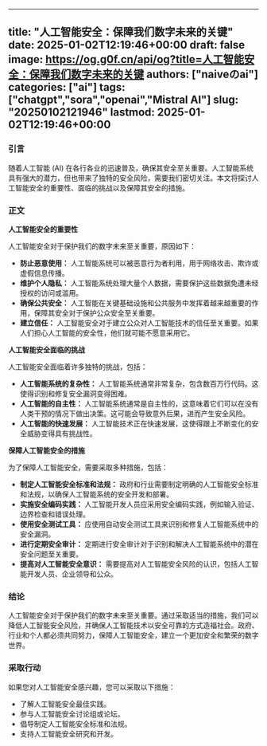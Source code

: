 
---
title: "人工智能安全：保障我们数字未来的关键"
date: 2025-01-02T12:19:46+00:00
draft: false
image: https://og.g0f.cn/api/og?title=人工智能安全：保障我们数字未来的关键
authors: ["naiveのai"]
categories: ["ai"]
tags: ["chatgpt","sora","openai","Mistral AI"]
slug: "20250102121946"
lastmod: 2025-01-02T12:19:46+00:00
---
### 引言

随着人工智能 (AI) 在各行各业的迅速普及，确保其安全至关重要。人工智能系统具有强大的潜力，但也带来了独特的安全风险，需要我们密切关注。本文将探讨人工智能安全的重要性、面临的挑战以及保障其安全的措施。

### 正文

**人工智能安全的重要性**

人工智能安全对于保护我们的数字未来至关重要，原因如下：

* **防止恶意使用：** 人工智能系统可以被恶意行为者利用，用于网络攻击、欺诈或虚假信息传播。
* **维护个人隐私：** 人工智能系统处理大量个人数据，需要保护这些数据免遭未经授权的访问或滥用。
* **确保公共安全：** 人工智能在关键基础设施和公共服务中发挥着越来越重要的作用，保障其安全对于保护公众安全至关重要。
* **建立信任：** 人工智能安全对于建立公众对人工智能技术的信任至关重要。如果人们担心人工智能的安全性，他们就可能不愿意采用它。

**人工智能安全面临的挑战**

人工智能安全面临着许多独特的挑战，包括：

* **人工智能系统的复杂性：** 人工智能系统通常非常复杂，包含数百万行代码。这使得识别和修复安全漏洞变得困难。
* **人工智能的自主性：** 人工智能系统通常是自主性的，这意味着它们可以在没有人类干预的情况下做出决策。这可能会导致意外后果，进而产生安全风险。
* **人工智能的快速发展：** 人工智能技术正在快速发展，这使得跟上不断变化的安全威胁变得具有挑战性。

**保障人工智能安全的措施**

为了保障人工智能安全，需要采取多种措施，包括：

* **制定人工智能安全标准和法规：** 政府和行业需要制定明确的人工智能安全标准和法规，以确保人工智能系统的安全开发和部署。
* **实施安全编码实践：** 人工智能开发人员应采用安全编码实践，例如输入验证、边界检查和错误处理。
* **使用安全测试工具：** 应使用自动安全测试工具来识别和修复人工智能系统中的安全漏洞。
* **进行定期安全审计：** 定期进行安全审计对于识别和解决人工智能系统中的潜在安全问题至关重要。
* **提高对人工智能安全意识：** 需要提高对人工智能安全风险的认识，包括人工智能开发人员、企业领导和公众。

### 结论

人工智能安全对于保护我们的数字未来至关重要。通过采取适当的措施，我们可以降低人工智能安全风险，并确保人工智能技术以安全可靠的方式造福社会。政府、行业和个人都必须共同努力，保障人工智能安全，建立一个更加安全和繁荣的数字世界。

### 采取行动

如果您对人工智能安全感兴趣，您可以采取以下措施：

* 了解人工智能安全最佳实践。
* 参与人工智能安全讨论组或论坛。
* 倡导制定人工智能安全标准和法规。
* 支持人工智能安全研究和开发。